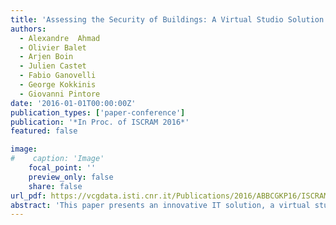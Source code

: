 ```yaml
---
title: 'Assessing the Security of Buildings: A Virtual Studio Solution'
authors:
  - Alexandre  Ahmad
  - Olivier Balet
  - Arjen Boin
  - Julien Castet
  - Fabio Ganovelli
  - George Kokkinis
  - Giovanni Pintore
date: '2016-01-01T00:00:00Z'
publication_types: ['paper-conference']
publication: '*In Proc. of ISCRAM 2016*'
featured: false

image:
#    caption: 'Image'
    focal_point: ''
    preview_only: false
    share: false
url_pdf: https://vcgdata.isti.cnr.it/Publications/2016/ABBCGKP16/ISCRAM2016_Assessing_the_Security_of_Buildings_A_Virtual_Studio_Solution_PrePrint.pdf
abstract: 'This paper presents an innovative IT solution, a virtual studio, enabling security professionals to formulate, test and adjust security measures to enhance the security of critical buildings. The concept is to virtualize the environment, enabling experts to examine and assess and improve on a building''s security in a cost-effective and risk-free way. Our virtual studio solution makes use of the latest advances in computer graphics to reconstruct accurate blueprints as well as 3D representations of entire buildings in a very short timeframe. In addition, our solution enables the creation and simulation of multiple threat situations, allowing users to assess security procedures and various responses. Furthermore, we present a novel device, tailored to support collaborative security planning needs. Security experts from various disciplines evaluated our virtual studio solution, and their analysis is presented in this paper.'
---
```

